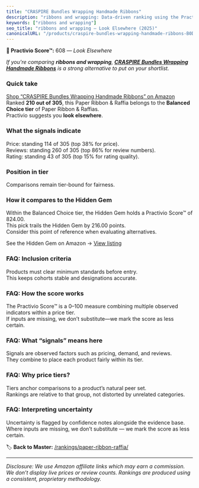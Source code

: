 ```yaml
---
title: "CRASPIRE Bundles Wrapping Handmade Ribbons"
description: "ribbons and wrapping: Data-driven ranking using the Practivio Score™. Positioned by quality, value, demand, findability, momentum."
keywords: ["ribbons and wrapping"]
seo_title: "ribbons and wrapping — Look Elsewhere (2025)"
canonicalURL: "/products/craspire-bundles-wrapping-handmade-ribbons-B0DXC657SS/"
---
```


**🚫 Practivio Score™:** 608 — _Look Elsewhere_


*If you're comparing **ribbons and wrapping**, **[CRASPIRE Bundles Wrapping Handmade Ribbons](https://www.amazon.com/dp/B0DXC657SS?tag=practivio-20)** is a strong alternative to put on your shortlist.*
### Quick take
[Shop “CRASPIRE Bundles Wrapping Handmade Ribbons” on Amazon](https://www.amazon.com/dp/B0DXC657SS?tag=practivio-20)
Ranked **210 out of 305**, this Paper Ribbon & Raffia belongs to the **Balanced Choice tier** of Paper Ribbon & Raffias.  
Practivio suggests you **look elsewhere**.

### What the signals indicate
Price: standing 114 of 305 (top 38% for price).  
Reviews: standing 260 of 305 (top 86% for review numbers).  
Rating: standing 43 of 305 (top 15% for rating quality).  

### Position in tier
Comparisons remain tier-bound for fairness.

### How it compares to the Hidden Gem
Within the Balanced Choice tier, the Hidden Gem holds a Practivio Score™ of 824.00.  
This pick trails the Hidden Gem by 216.00 points.  
Consider this point of reference when evaluating alternatives.  

See the Hidden Gem on Amazon → [View listing](https://www.amazon.com/dp/B0D1K9L96S?tag=practivio-20)

### FAQ: Inclusion criteria
Products must clear minimum standards before entry.  
This keeps cohorts stable and designations accurate.

### FAQ: How the score works
The Practivio Score™ is a 0–100 measure combining multiple observed indicators within a price tier.  
If inputs are missing, we don’t substitute—we mark the score as less certain.

### FAQ: What “signals” means here
Signals are observed factors such as pricing, demand, and reviews.  
They combine to place each product fairly within its tier.

### FAQ: Why price tiers?
Tiers anchor comparisons to a product’s natural peer set.  
Rankings are relative to that group, not distorted by unrelated categories.

### FAQ: Interpreting uncertainty
Uncertainty is flagged by confidence notes alongside the evidence base.  
Where inputs are missing, we don’t substitute — we mark the score as less certain.


🏷️ **Back to Master:** [/rankings/paper-ribbon-raffia/](/rankings/paper-ribbon-raffia/)

---
_Disclosure: We use Amazon affiliate links which may earn a commission. We don’t display live prices or review counts. Rankings are produced using a consistent, proprietary methodology._
